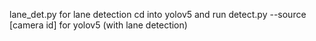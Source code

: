 lane_det.py for lane detection
cd into yolov5 and run detect.py --source [camera id] for yolov5 (with lane detection)
